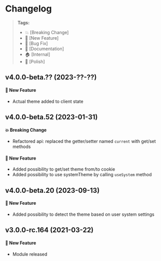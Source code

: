 Changelog
=========

> **Tags:**
> - :boom:       [Breaking Change]
> - :rocket:     [New Feature]
> - :bug:        [Bug Fix]
> - :memo:       [Documentation]
> - :house:      [Internal]
> - :nail_care:  [Polish]

## v4.0.0-beta.?? (2023-??-??)

#### :rocket: New Feature

* Actual theme added to client state

## v4.0.0-beta.52 (2023-01-31)

#### :boom: Breaking Change

* Refactored api: replaced the getter/setter named `current` with get/set methods

#### :rocket: New Feature

* Added possibility to get/set theme from/to cookie
* Added possibility to use systemTheme by calling `useSystem` method

## v4.0.0-beta.20 (2023-09-13)

#### :rocket: New Feature

* Added possibility to detect the theme based on user system settings

## v3.0.0-rc.164 (2021-03-22)

#### :rocket: New Feature

* Module released
